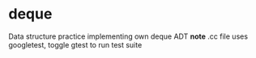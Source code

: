 # deque
Data structure practice implementing own deque ADT 
**note** .cc file uses googletest, toggle gtest to run test suite
